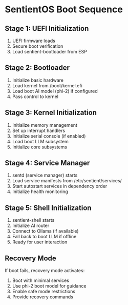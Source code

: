 # SentientOS Boot Sequence

## Stage 1: UEFI Initialization
1. UEFI firmware loads
2. Secure boot verification
3. Load sentient-bootloader from ESP

## Stage 2: Bootloader
1. Initialize basic hardware
2. Load kernel from /boot/kernel.efi
3. Load boot AI model (phi-2) if configured
4. Pass control to kernel

## Stage 3: Kernel Initialization
1. Initialize memory management
2. Set up interrupt handlers
3. Initialize serial console (if enabled)
4. Load boot LLM subsystem
5. Initialize core subsystems

## Stage 4: Service Manager
1. sentd (service manager) starts
2. Load service manifests from /etc/sentient/services/
3. Start autostart services in dependency order
4. Initialize health monitoring

## Stage 5: Shell Initialization
1. sentient-shell starts
2. Initialize AI router
3. Connect to Ollama (if available)
4. Fall back to boot LLM if offline
5. Ready for user interaction

## Recovery Mode
If boot fails, recovery mode activates:
1. Boot with minimal services
2. Use phi-2 boot model for guidance
3. Enable safe mode restrictions
4. Provide recovery commands